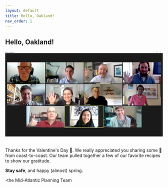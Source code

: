 ```yaml
---
layout: default
title: Hello, Oakland!
nav_order: 1
---
```

## Hello, Oakland!

![Image](Mid-Atlantic%20Planning%20Team.png)

Thanks for the Valentine's Day 💌. We really appreciated you sharing some 💓 from coast-to-coast. Our team pulled together a few of our favorite recipes to show our gratitude.

**Stay safe**, and happy \(almost) spring.

-the Mid-Atlantic Planning Team
